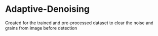 # Adaptive-Denoising
Created for the trained and pre-processed dataset to clear the noise and grains from image before detection
